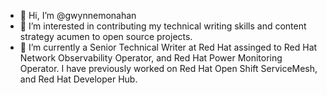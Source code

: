 - 👋 Hi, I’m @gwynnemonahan
- 👀 I’m interested in contributing my technical writing skills and content strategy acumen to open source projects.
- 🌱 I’m currently a Senior Technical Writer at Red Hat assinged to Red Hat Network Observability Operator, and Red Hat Power Monitoring Operator. I have previously worked on Red Hat Open Shift ServiceMesh, and Red Hat Developer Hub. 

<!---
gwynnemonahan/gwynnemonahan is a ✨ special ✨ repository because its `README.md` (this file) appears on your GitHub profile.
You can click the Preview link to take a look at your changes.
--->
